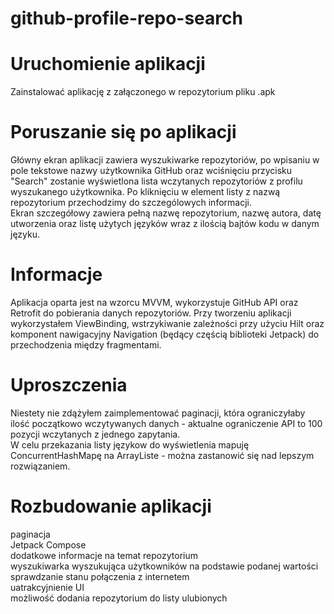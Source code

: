 # github-profile-repo-search
# Uruchomienie aplikacji
Zainstalować aplikację z załączonego w repozytorium pliku .apk

# Poruszanie się po aplikacji
Główny ekran aplikacji zawiera wyszukiwarke repozytoriów, po wpisaniu w pole tekstowe nazwy użytkownika GitHub oraz wciśnięciu przycisku "Search" zostanie wyświetlona lista wczytanych repozytoriów z profilu wyszukanego użytkownika. Po kliknięciu w element listy z nazwą repozytorium przechodzimy do szczególowych informacji. <br />
Ekran szczegółowy zawiera pełną nazwę repozytorium, nazwę autora, datę utworzenia oraz listę użytych języków wraz z ilością bajtów kodu w danym języku.

# Informacje
Aplikacja oparta jest na wzorcu MVVM, wykorzystuje GitHub API oraz Retrofit do pobierania danych repozytoriów. Przy tworzeniu aplikacji wykorzystałem ViewBinding, wstrzykiwanie zależności przy użyciu Hilt oraz komponent nawigacyjny Navigation (będący częścią biblioteki Jetpack) do przechodzenia między fragmentami. 

# Uproszczenia
Niestety nie zdążyłem zaimplementować paginacji, która ograniczyłaby ilość początkowo wczytywanych danych - aktualne ograniczenie API to 100 pozycji wczytanych z jednego zapytania. <br />
W celu przekazania listy językow do wyświetlenia mapuję ConcurrentHashMapę na ArrayListe - można zastanowić się nad lepszym rozwiązaniem.

# Rozbudowanie aplikacji
paginacja <br />
Jetpack Compose <br />
dodatkowe informacje na temat repozytorium <br />
wyszukiwarka wyszukująca użytkowników na podstawie podanej wartości <br />
sprawdzanie stanu połączenia z internetem <br />
uatrakcyjnienie UI <br />
możliwość dodania repozytorium do listy ulubionych <br />
